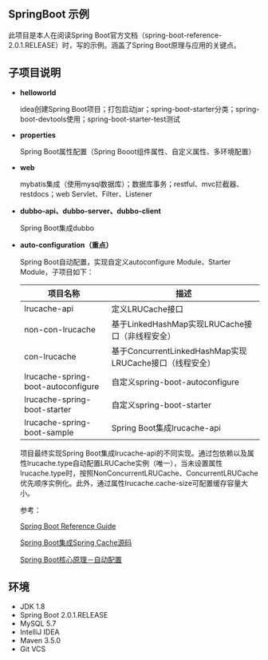 ## SpringBoot 示例

此项目是本人在阅读Spring Boot官方文档（spring-boot-reference-2.0.1.RELEASE）时，写的示例。涵盖了Spring Boot原理与应用的关键点。

## 子项目说明

* **helloworld**

    idea创建Spring Boot项目；打包启动jar；spring-boot-starter分类；spring-boot-devtools使用；spring-boot-starter-test测试

* **properties**

    Spring Boot属性配置（Spring Booot组件属性、自定义属性、多环境配置）

* **web**

    mybatis集成（使用mysql数据库）；数据库事务；restful、mvc拦截器、restdocs；web Servlet、Filter、Listener

* **dubbo-api、dubbo-server、dubbo-client**

    Spring Boot集成dubbo

* **auto-configuration（重点）**

    Spring Boot自动配置，实现自定义autoconfigure Module、Starter Module，子项目如下：
    
    项目名称                    | 描述
    ----------------------------|------------------------------------------------------------------------------------------
    lrucache-api        | 定义LRUCache接口
    non-con-lrucache          | 基于LinkedHashMap实现LRUCache接口（非线程安全）
    con-lrucache        | 基于ConcurrentLinkedHashMap实现LRUCache接口（线程安全）
    lrucache-spring-boot-autoconfigure          | 自定义spring-boot-autoconfigure
    lrucache-spring-boot-starter          | 自定义spring-boot-starter
    lrucache-spring-boot-sample     | Spring Boot集成lrucache-api

    项目最终实现Spring Boot集成lrucache-api的不同实现。通过包依赖以及属性lrucache.type自动配置LRUCache实例（唯一），当未设置属性lrucache.type时，按照NonConcurrentLRUCache、ConcurrentLRUCache优先顺序实例化。此外，通过属性lrucache.cache-size可配置缓存容量大小。
    
    参考：
    
    [Spring Boot Reference Guide](https://docs.spring.io/spring-boot/docs/2.0.1.RELEASE/reference/html/)
    
    [Spring Boot集成Spring Cache源码](https://github.com/spring-projects/spring-boot/tree/master/spring-boot-project/spring-boot-autoconfigure/src/main/java/org/springframework/boot/autoconfigure/cache)
    
    [Spring Boot核心原理－自动配置](https://blog.csdn.net/xiaobing_122613/article/details/54943448)

## 环境

* JDK 1.8
* Spring Boot 2.0.1.RELEASE
* MySQL 5.7
* IntelliJ IDEA
* Maven 3.5.0
* Git VCS